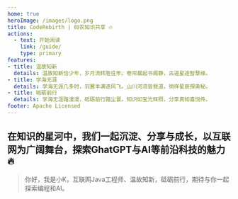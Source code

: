 ```yaml
---
home: true
heroImage: /images/logo.png
title: CodeRebirth | 码农知识共享 🔥
actions:
  - text: 开始阅读
    link: /guide/
    type: primary
features:
- title: 温故知新
  details: 温故知新恰少年，岁月流转胜往年。卷帘晨起书阁静，古道星途智慧缘。
- title: 学海无涯
  details: 学海无涯几多时，羽翼丰满逐风飞。山川河流皆我道，徜徉星辰探奥秘。
- title: 砥砺前行
  details: 学海无涯路漫漫，砥砺前行踏尘寰。知识如宝光辉照，分享真知喜悦传。
footer: Apache Licensed 
---
```


## 在知识的星河中，我们一起沉淀、分享与成长，以互联网为广阔舞台，探索GhatGPT与AI等前沿科技的魅力🔥

>你好，我是小K，互联网Java工程师、温故知新，砥砺前行，期待与你一起探索编程和AI。


    
 

